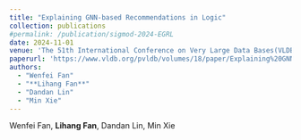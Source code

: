 ```yaml
---
title: "Explaining GNN-based Recommendations in Logic"
collection: publications
#permalink: /publication/sigmod-2024-EGRL
date: 2024-11-01
venue: 'The 51th International Conference on Very Large Data Bases(VLDB 2025)'
paperurl: 'https://www.vldb.org/pvldb/volumes/18/paper/Explaining%20GNN-based%20Recommendations%20in%20Logic'
authors: 
  - "Wenfei Fan"
  - "**Lihang Fan**"
  - "Dandan Lin"
  - "Min Xie"
---
```


Wenfei Fan, **Lihang Fan**, Dandan Lin, Min Xie
